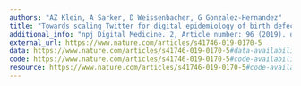 ```yaml
---
authors: "AZ Klein, A Sarker, D Weissenbacher, G Gonzalez-Hernandez"
title: "Towards scaling Twitter for digital epidemiology of birth defects"
additional_info: "npj Digital Medicine. 2, Article number: 96 (2019). doi: 10.1038/s41746-019-0170-5"
external_url: https://www.nature.com/articles/s41746-019-0170-5
data: https://www.nature.com/articles/s41746-019-0170-5#data-availability
code: https://www.nature.com/articles/s41746-019-0170-5#code-availability
resource: https://www.nature.com/articles/s41746-019-0170-5#code-availability
---
```

